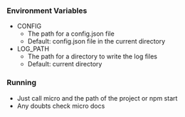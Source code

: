 ### Environment Variables

- CONFIG
  - The path for a config.json file
  - Default: config.json file in the current directory
- LOG_PATH
  - The path for a directory to write the log files
  - Default: current directory

### Running
- Just call micro and the path of the project or npm start
- Any doubts check micro docs